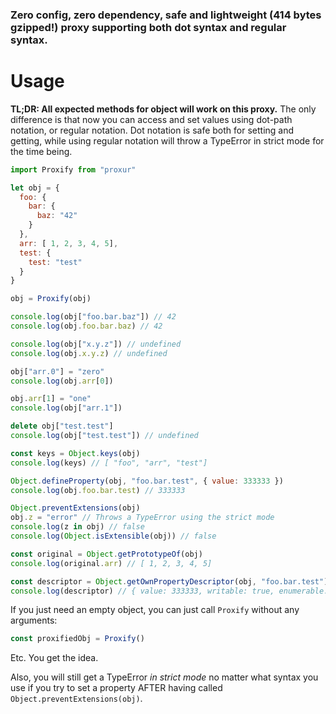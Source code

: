 ### Zero config, zero dependency, safe and lightweight (414 bytes gzipped!) proxy supporting both dot syntax and regular syntax.

# Usage

**TL;DR: All expected methods for object will work on this proxy.**
The only difference is that now you can access and set values using dot-path notation, or regular notation. Dot notation is safe both for setting and getting, while using regular notation will throw a TypeError in strict mode for the time being.

```js
import Proxify from "proxur"

let obj = {
  foo: {
    bar: {
      baz: "42"
    }
  },
  arr: [ 1, 2, 3, 4, 5],
  test: {
    test: "test"
  }
}

obj = Proxify(obj)

console.log(obj["foo.bar.baz"]) // 42
console.log(obj.foo.bar.baz) // 42

console.log(obj["x.y.z"]) // undefined
console.log(obj.x.y.z) // undefined

obj["arr.0"] = "zero"
console.log(obj.arr[0])

obj.arr[1] = "one"
console.log(obj["arr.1"])

delete obj["test.test"]
console.log(obj["test.test"]) // undefined

const keys = Object.keys(obj)
console.log(keys) // [ "foo", "arr", "test"]

Object.defineProperty(obj, "foo.bar.test", { value: 333333 })
console.log(obj.foo.bar.test) // 333333

Object.preventExtensions(obj)
obj.z = "error" // Throws a TypeError using the strict mode
console.log(z in obj) // false
console.log(Object.isExtensible(obj)) // false

const original = Object.getPrototypeOf(obj)
console.log(original.arr) // [ 1, 2, 3, 4, 5]

const descriptor = Object.getOwnPropertyDescriptor(obj, "foo.bar.test")
console.log(descriptor) // { value: 333333, writable: true, enumerable: true, configurable: true }
```

If you just need an empty object, you can just call `Proxify` without any arguments:

```js
const proxifiedObj = Proxify()
```

Etc. You get the idea.

Also, you will still get a TypeError *in strict mode* no matter what syntax you use if you try to set a property AFTER having called `Object.preventExtensions(obj)`.